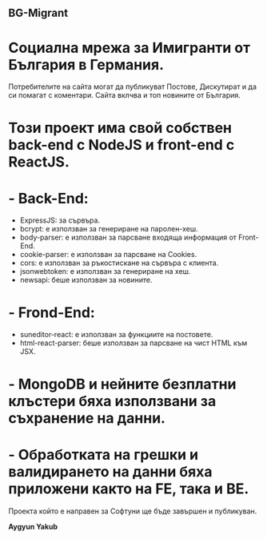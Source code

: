 ## BG-Migrant
# Социална мрежа за Имигранти от България в Германия.
Потребителите на сайта могат да публикуват Постове, Дискутират и да си помагат с коментари. Сайта вклчва и топ новините от България.

# Този проект има свой собствен back-end с NodeJS и front-end с ReactJS.
# - Back-End:
- ExpressJS: за сървъра.
- bcrypt: е използван за генериране на паролен-хеш.
- body-parser: е използван за парсване входяща информация от Front-End.
- cookie-parser: е използван за парсване на Cookies.
- cors: е използван за ръкостискане на сървъра с клиентa.
- jsonwebtoken: е използван за генериране на хеш.
- newsapi: беше използван за новините.

# - Frond-End:
- suneditor-react: е използван за функциите на постовете.
- html-react-parser: беше използван за парсване на чист HTML към JSX.

# - MongoDB и нейните безплатни клъстери бяха използвани за съхранение на данни.
# - Обработката на грешки и валидирането на данни бяха приложени както на FE, така и BE. 


Проектa който е направен за Cофтуни ще бъде завършен и публикуван.

**Aygyun Yakub**
